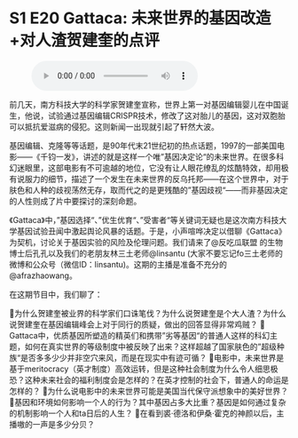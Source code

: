 # S1 E20 Gattaca: 未来世界的基因改造+对人渣贺建奎的点评

<figure>
    <figcaption></figcaption>
    <audio
        controls
        src="./audio.mp3">
            Your browser does not support the
            <code>audio</code> element.
    </audio>
</figure>

<p>前几天，南方科技大学的科学家贺建奎宣称，世界上第一对基因编辑婴儿在中国诞生，他说，试验通过基因编辑CRISPR技术，修改了这对胎儿的基因，这对双胞胎可以抵抗爱滋病的侵犯。这则新闻一出现就引起了轩然大波。</p>
<p>基因编辑、克隆等等话题，是90年代末21世纪初的热点话题，1997的一部美国电影<Gattaca>——《千钧一发》，讲述的就是这样一个唯”基因决定论“的未来世界。在很多科幻迷眼里，这部电影有不可逾越的地位，它没有让人眼花缭乱的炫酷特效，却用极有说服力的细节，描述了一个发生在未来世界的反乌托邦——在这个世界中，对于肤色和人种的歧视荡然无存，取而代之的是更残酷的”基因歧视“——而非基因决定的人性则成了片中要探讨的深刻命题。</p>
<p>《Gattaca》中，”基因选择“、”优生优育“、”受害者“等关键词无疑也是这次南方科技大学基因试验丑闻中激起舆论风暴的话题。于是，小声喧哗决定以借聊《Gattaca》为契机，讨论关于基因实验的风险及伦理问题。我们请来了@反吃瓜联盟 的生物博士后孔孔以及我们的老朋友林三土老师@linsantu (大家不要忘记fo三土老师的微博和公众号（微信ID：linsantu)。这期的主播是准备不充分的@afrazhaowang。</p>
<p>在这期节目中，我们聊了：</p>
<p>💉为什么贺建奎被业界的科学家们口诛笔伐？为什么说贺建奎是个大人渣？为什么说贺建奎在基因编辑峰会上对于同行的质疑，做出的回答显得非常鸡贼？
💉Gattaca中，优质基因所塑造的精英们和携带”劣等基因“的普通人这样的科幻主题，如何在真实世界的等级制度中被反映了出来？这样超越了国家肤色的”超级种族“是否多多少少并非空穴来风，而是在现实中有迹可循？
💉电影中，未来世界是基于meritocracy（英才制度）高效运转，但是这种社会制度为什么令人细思极恐？这种未来社会的福利制度会是怎样的？在英才控制的社会下，普通人的命运是怎样的？
💉为什么说电影中的未来世界可能是美国当代保守派想象中的美好世界？
💉基因和环境如何影响一个人的行为？其中基因占多大比重？基因是如何通过复杂的机制影响一个人和ta日后的人生？
💉在看到裘·德洛和伊桑·霍克的神颜以后，主播嗷的一声是多少分贝？</p>
